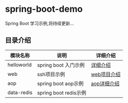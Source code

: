 # spring-boot-demo
Spring Boot 学习示例,将持续更新...

## 目录介绍

模块名称|说明|详细介绍
---|---|---|
helloworld|spring boot 入门示例|[详细介绍](https://github.com/smltq/spring-boot-demo/blob/master/helloworld/HELP.md)|
web|ssh项目示例|[web项目介绍](https://github.com/smltq/spring-boot-demo/blob/master/web/HELP.md)|
aop|spring boot aop示例|[aop详细介绍](https://github.com/smltq/spring-boot-demo/blob/master/aop/HELP.md)|
data-redis|spring boot redis示例||
